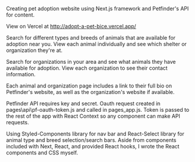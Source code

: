 Creating pet adoption website using Next.js framework and Petfinder's API for content.

View on Vercel at http://adopt-a-pet-bice.vercel.app/

Search for different types and breeds of animals that are available for adoption near you. View each animal individually and see which shelter or organization they're at.

Search for organizations in your area and see what animals they have available for adoption. View each organization to see their contact information.

Each animal and organization page includes a link to their full bio on Petfinder's website, as well as the organization's website if available.

Petfinder API requires key and secret. Oauth request created in pages\api\pf-oauth-token.js and called in pages_app.js. Token is passed to the rest of the app with React Context so any component can make API requests.

Using Styled-Components library for nav bar and React-Select library for animal type and breed selection/search bars. Aside from components included with Next, React, and provided React hooks, I wrote the React components and CSS myself.

